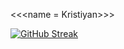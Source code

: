 
<<<name = Kristiyan>>>

[![GitHub Streak](https://streak-stats.demolab.com?user=kristiyan-dev&theme=iceberg&border_radius=60&date_format=j%20M%5B%20Y%5D&hide_total_contributions=true&hide_longest_streak=true)](https://git.io/streak-stats)

<!--
**kristiyan-dev/kristiyan-dev** is a ✨ _special_ ✨ repository because its `README.md` (this file) appears on your GitHub profile.

Here are some ideas to get you started:

- 🔭 I’m currently working on ...
- 🌱 I’m currently learning ...
- 👯 I’m looking to collaborate on ...
- 🤔 I’m looking for help with ...
- 💬 Ask me about ...
- 📫 How to reach me: ...
- 😄 Pronouns: ...
- ⚡ Fun fact: ...
-->
